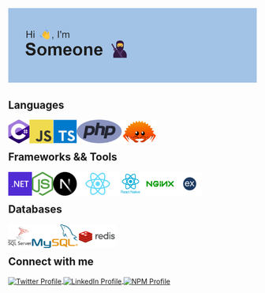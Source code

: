 <img src="/header.png" alt="Header Image" />

## Languages

<div>
  <img src="/csharp.png" title="C#" alt="C#" height="48px" align="left" />&nbsp;
  <img src="/js.png" title="JavaScript" alt="JavaScript" height="48px" align="left" />&nbsp;
  <img src="/ts.png" title="TypeScript" alt="TypeScript" height="48px" align="left" />&nbsp;
  <img src="/php.png" title="PHP" alt="PHP" height="48px" align="left" />&nbsp;
  <img src="/rust.png" title="Rust" alt="Rust" height="48px" align="left" />
</div>
<br>

## Frameworks && Tools

<div>
  <img src="/.net.png" title=".NET" alt=".NET" height="48px" align="left" />&nbsp;
  <img src="/nodejs.png" title="Node JS" alt="Node JS" height="48px" align="left" />&nbsp;
  <img src="/next.png" title="NextJS" alt="NextJS" height="48px" align="left" />&nbsp;
  <img src="/react.png" title="ReactJS" alt="ReactJS" height="48px" align="left" />&nbsp;
  <img src="/react-native.webp" title="React-Native" alt="React-Native" height="48px" align="left" />&nbsp;
  <img src="/nginx.png" title="NGINX" alt="NGINX" height="48px" align="left" />&nbsp;
  <img src="/express.webp" title="Express JS" alt="Express JS" height="48px" align="left" />
</div>
<br>

## Databases

<div>
  <img src="/mssql.png" title="MSSQL" alt="MSSQL" height="48px" align="left" />&nbsp;
  <img src="/mysql.webp" title="MySQL" alt="MySQL" height="48px" align="left" />&nbsp;
  <img src="/redis.png" title="Redis" alt="Redis" height="48px" align="left" />
</div>
<br>

## Connect with me

<p align="left">
  <a href="https://x.com/Yassine59194898" target="_blank">
    <img align="center" src="https://camo.githubusercontent.com/be5256cc9aa95d05f7221a604f4ec52c984eba47ae25ba084b532eddbb96a390/68747470733a2f2f696d672e736869656c64732e696f2f62616467652f747769747465722d2532333144413146322e7376673f267374796c653d666f722d7468652d6261646765266c6f676f3d74776974746572266c6f676f436f6c6f723d7768697465" alt="Twitter Profile" height="30" />
  </a>
  <a href="https://www.linkedin.com/in/yassine-hijazi" target="_blank">
    <img align="center" src="https://camo.githubusercontent.com/d90c501c7f68295cfcab6a68b761ba5b1101292b8ac9895eaeca253df2e53eb3/68747470733a2f2f696d672e736869656c64732e696f2f62616467652f6c696e6b6564696e2d2532333030373742352e7376673f267374796c653d666f722d7468652d6261646765266c6f676f3d6c696e6b6564696e266c6f676f436f6c6f723d7768697465" alt="LinkedIn Profile" height="30" />
  </a>
  <a href="https://www.npmjs.com/~yashij2052" target="_blank">
    <img align="center" src="https://www.google.com/url?sa=i&url=https%3A%2F%2Fdev.to%2Fkpose%2Fhow-to-develop-and-publish-your-react-native-package-to-npm-22mo&psig=AOvVaw2y3qh9UqPdAg7umsPEqKnN&ust=1727540103271000&source=images&cd=vfe&opi=89978449&ved=0CBQQjRxqFwoTCNDwy8XC44gDFQAAAAAdAAAAABAE" alt="NPM Profile" height="30"/>
  </a>
</p>
